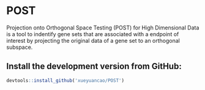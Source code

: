 # POST
Projection onto Orthogonal Space Testing (POST) for High Dimensional Data is a tool to indentify gene sets that are associated with a endpoint of interest by projecting the original data of a gene set to an orthogonal subspace.

## Install the development version from GitHub:
```r
devtools::install_github('xueyuancao/POST')
```
